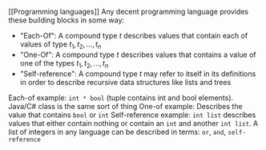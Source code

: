 [[Programming languages]]
Any decent programming language provides these building blocks in some way:
- "Each-Of": A compound type $t$ describes values that contain each of values of type $t_1, t_2, ..., t_n$
- "One-Of": A compound type $t$ describes values that contains a value of one of the types $t_1, t_2, ..., t_n$
- "Self-reference": A compound type $t$ may refer to itself in its definitions in order to describe recursive data structures like lists and trees

Each-of example: `int * bool` (tuple contains int and bool elements). Java/C# class is the same sort of thing
One-of example: Describes the value that contains `bool` or `int`
Self-reference example: `int list` describes values that either contain nothing or contain an `int` and another `int list`. A list of integers in any language can be described in terms: `or`, `and`, `self-reference` 
